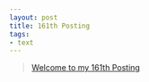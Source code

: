 ```yaml
---
layout: post
title: 161th Posting
tags: 
- text
---
```


> [Welcome to my 161th Posting](https://janghan-kor.tistory.com/758)
